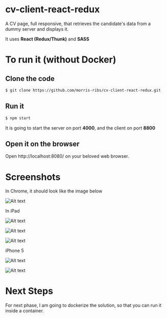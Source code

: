 # cv-client-react-redux

A CV page, full responsive, that retrieves the candidate's data from a dummy server and displays it.

It uses **React (Redux/Thunk)** and **SASS** 

# To run it (without Docker)

## Clone the code

```bash
$ git clone https://github.com/morris-ribs/cv-client-react-redux.git
```

## Run it

```bash
$ npm start
```

It is going to start the server on port **4000**, and the client on port **8800**

## Open it on the browser

Open http://localhost:8080/ on your beloved web browser. 

# Screenshots

In Chrome, it should look like the image below

![Alt text](/img/screenshot.png)

In iPad

![Alt text](/img/screenshot-ipad-landscape.png)

![Alt text](/img/screenshot-ipad-portrait1.png)

![Alt text](/img/screenshot-ipad-portrait2.png)

iPhone 5

![Alt text](/img/screenshot-iphone5-1.png)

![Alt text](/img/screenshot-iphone5-2.png)

# Next Steps

For next phase, I am going to dockerize the solution, so that you can run it inside a container.
